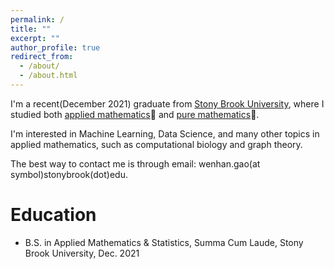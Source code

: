 ```yaml
---
permalink: /
title: ""
excerpt: ""
author_profile: true
redirect_from: 
  - /about/
  - /about.html
---
```

I'm a recent(December 2021) graduate from [Stony Brook University](https://www.stonybrook.edu/), where I studied both [applied mathematics](https://www.stonybrook.edu/commcms/ams/)📙 and [pure mathematics](http://www.math.stonybrook.edu/)📕.

I'm interested in Machine Learning, Data Science, and many other topics in applied mathematics, such as computational biology and graph theory.

The best way to contact me is through email: wenhan.gao(at symbol)stonybrook(dot)edu.

Education
======
* B.S. in Applied Mathematics & Statistics, Summa Cum Laude, Stony Brook University, Dec. 2021



